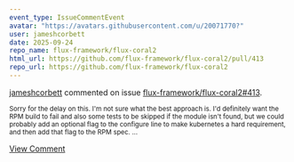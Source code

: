 ```yaml
---
event_type: IssueCommentEvent
avatar: "https://avatars.githubusercontent.com/u/20071770?"
user: jameshcorbett
date: 2025-09-24
repo_name: flux-framework/flux-coral2
html_url: https://github.com/flux-framework/flux-coral2/pull/413
repo_url: https://github.com/flux-framework/flux-coral2
---
```


<a href='https://github.com/jameshcorbett' target='_blank'>jameshcorbett</a> commented on issue <a href='https://github.com/flux-framework/flux-coral2/pull/413' target='_blank'>flux-framework/flux-coral2#413</a>.

<small>Sorry for the delay on this. I'm not sure what the best approach is. I'd definitely want the RPM build to fail and also some tests to be skipped if the module isn't found, but we could probably add an optional flag to the configure line to make kubernetes a hard requirement, and then add that flag to the RPM spec....</small>

<a href='https://github.com/flux-framework/flux-coral2/pull/413' target='_blank'>View Comment</a>